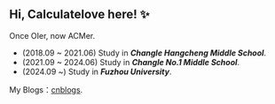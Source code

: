 ## Hi, Calculatelove here! ✨

Once OIer, now ACMer.
- (2018.09 ~ 2021.06) Study in ***Changle Hangcheng Middle School***.
- (2021.09 ~ 2024.06) Study in ***Changle No.1 Middle School***.
- (2024.09 ~) Study in ***Fuzhou University***.

My Blogs：[cnblogs](https://www.cnblogs.com/cjtcalc).

<!--
**Calculatelove/Calculatelove** is a ✨ _special_ ✨ repository because its `README.md` (this file) appears on your GitHub profile.

Here are some ideas to get you started:

- 🔭 I’m currently working on ...
- 🌱 I’m currently learning ...
- 👯 I’m looking to collaborate on ...
- 🤔 I’m looking for help with ...
- 💬 Ask me about ...
- 📫 How to reach me: ...
- 😄 Pronouns: ...
- ⚡ Fun fact: ...
-->
